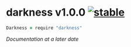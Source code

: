
# darkness v1.0.0 [![stable](http://badges.github.io/stability-badges/dist/stable.svg)](http://github.com/badges/stability-badges)

```coffee
Darkness = require "darkness"
```

*Documentation at a later date*
